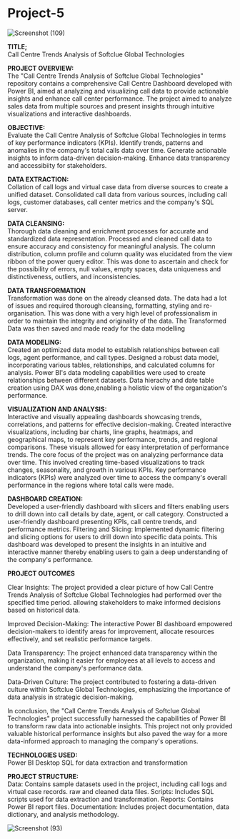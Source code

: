 # Project-5
![Screenshot (109)](https://github.com/olulekeomotoba/Project-5/assets/149272576/dd3bbd22-dbe7-41c8-a402-4470f15acf9a)

**TITLE;**  <br>
Call Centre Trends Analysis of Softclue Global Technologies

**PROJECT OVERVIEW:**  <br>
The "Call Centre Trends Analysis of Softclue Global Technologies" repository contains a comprehensive Call Centre Dashboard developed with Power BI, aimed at analyzing and visualizing call data to provide actionable insights and enhance call center performance. The project aimed to analyze sales data from multiple sources and present insights through intuitive visualizations and interactive dashboards.

**OBJECTIVE:**  <br>
Evaluate the Call Centre Analysis of Softclue Global Technologies in terms of key performance indicators (KPIs). Identify trends, patterns and anomalies in the company's total calls data over time. Generate actionable insights to inform data-driven decision-making. Enhance data transparency and accessibiity for stakeholders.

**DATA EXTRACTION:**  <br>
Collation of call logs and virtual case data from diverse sources to create a unified dataset. Consolidated call data from various sources, including call logs, customer databases, call center metrics and the company's SQL server.

**DATA CLEANSING:**  <br> 
Thorough data cleaning and enrichment processes for accurate and standardized data representation. Processed and cleaned call data to ensure accuracy and consistency for meaningful analysis. The column distribution, column profile and column quality was elucidated from the view ribbon of the power query editor. This was done to ascertain and check for the possibility of errors, null values, empty spaces, data uniqueness and distinctiveness, outliers, and inconsistencies.

**DATA TRANSFORMATION**  <br>
Transformation was done on the already cleansed data. The data had a lot of issues and required thorough cleansing, formatting, styling and re-organisation. This was done with a very high level of professionalism in order to maintain the integrity and originality of the data. The Transformed Data was then saved and made ready for the data modelling

**DATA MODELING:**  <br> 
Created an optimized data model to establish relationships between call logs, agent performance, and call types. Designed a robust data model, incorporating various tables, relationships, and calculated columns for analysis. Power BI's data modeling capabilities were used to create relationships between different datasets. Data hierachy and date table creation using DAX was done,enabling a holistic view of the organization's performance.

**VISUALIZATION AND ANALYSIS:**  <br> 
Interactive and visually appealing dashboards showcasing trends, correlations, and patterns for effective decision-making. Created interactive visualizations, including bar charts, line graphs, heatmaps, and geographical maps, to represent key performance, trends, and regional comparisons. These visuals allowed for easy interpretation of performance trends. The core focus of the project was on analyzing performance data over time. This involved creating time-based visualizations to track changes, seasonality, and growth in various KPIs. Key performance indicators (KPIs) were analyzed over time to access the company's overall performance in the regions where total calls were made.

**DASHBOARD CREATION:**  <br> 
Developed a user-friendly dashboard with slicers and filters enabling users to drill down into call details by date, agent, or call category. Constructed a user-friendly dashboard presenting KPIs, call centre trends, and performance metrics.
Filtering and Slicing: Implemented dynamic filtering and slicing options for users to drill down into specific data points. This dashboard was developed to present the insights in an intuitive and interactive manner thereby enabling users to gain a deep understanding of the company's performance.

**PROJECT OUTCOMES**  <br>

Clear Insights: The project provided a clear picture of how Call Centre Trends Analysis of Softclue Global Technologies had performed over the specified time period. allowing stakeholders to make informed decisions based on historical data.

Improved Decision-Making: The interactive Power BI dashboard empowered decision-makers to identify areas for improvement, allocate resources effectively, and set realistic performance targets.

Data Transparency: The project enhanced data transparency within the organization, making it easier for employees at all levels to access and understand the company's performance data.

Data-Driven Culture: The project contributed to fostering a data-driven culture within Softclue Global Technologies, emphasizing the importance of data analysis in strategic decision-making.

In conclusion, the "Call Centre Trends Analysis of Softclue Global Technologies" project successfully harnessed the capabilities of Power BI to transform raw data into actionable insights. This project not only provided valuable historical performance insights but also paved the way for a more data-informed approach to managing the company's operations.

**TECHNOLOGIES USED:**  <br>
Power BI Desktop
SQL for data extraction and transformation

**PROJECT STRUCTURE:** <br>
Data: Contains sample datasets used in the project, including call logs and virtual case records. raw and cleaned data files.
Scripts: Includes SQL scripts used for data extraction and transformation.
Reports: Contains Power BI report files.
Documentation: Includes project documentation, data dictionary, and analysis methodology.

![Screenshot (93)](https://github.com/olulekeomotoba/Project-5/assets/149272576/c569564e-ef4e-4b20-8a5f-c507566664e4)
